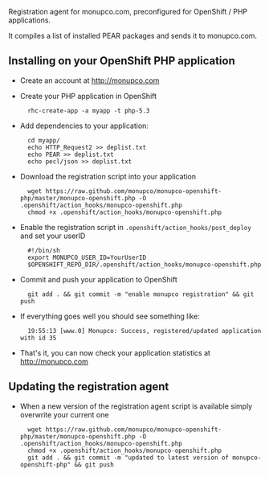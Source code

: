 Registration agent for monupco.com, preconfigured for OpenShift / PHP
applications. 

It compiles a list of installed PEAR packages and sends it to monupco.com.


Installing on your OpenShift PHP application
--------------------------------------------

- Create an account at http://monupco.com

- Create your PHP application in OpenShift

        rhc-create-app -a myapp -t php-5.3

- Add dependencies to your application:

        cd myapp/
        echo HTTP_Request2 >> deplist.txt
        echo PEAR >> deplist.txt
        echo pecl/json >> deplist.txt

- Download the registration script into your application

        wget https://raw.github.com/monupco/monupco-openshift-php/master/monupco-openshift.php -O .openshift/action_hooks/monupco-openshift.php
        chmod +x .openshift/action_hooks/monupco-openshift.php

- Enable the registration script in `.openshift/action_hooks/post_deploy` and set your userID

        #!/bin/sh
        export MONUPCO_USER_ID=YourUserID
        $OPENSHIFT_REPO_DIR/.openshift/action_hooks/monupco-openshift.php

- Commit and push your application to OpenShift

        git add . && git commit -m "enable monupco registration" && git push

- If everything goes well you should see something like:

        19:55:13 [www.0] Monupco: Success, registered/updated application with id 35

- That's it, you can now check your application statistics at <http://monupco.com>

Updating the registration agent
-------------------------------

- When a new version of the registration agent script is available simply overwrite your current one

        wget https://raw.github.com/monupco/monupco-openshift-php/master/monupco-openshift.php -O .openshift/action_hooks/monupco-openshift.php
        chmod +x .openshift/action_hooks/monupco-openshift.php
        git add . && git commit -m "updated to latest version of monupco-openshift-php" && git push
